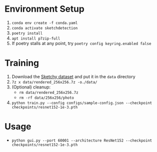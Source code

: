 # Environment Setup

1. `conda env create -f conda.yaml`
2. `conda activate sketchdetection`
3. `poetry install`
4. `apt install p7zip-full`
5. If poetry stalls at any point, try `poetry config keyring.enabled false`

# Training

1. Download the [Sketchy dataset](https://drive.google.com/file/d/1z4--ToTXYb0-2cLuUWPYM5m7ST7Ob3Ck/view) and put it in the `data` directory
2. `7z x data/rendered_256x256.7z -o./data/`
3. (Optional) cleanup:
    - `rm data/rendered_256x256.7z`
    - `rm -rf data/256x256/photo`
4. `python train.py --config configs/sample-config.json --checkpoint checkpoints/resnet152-1e-3.pth`

# Usage

- `python gui.py --port 60001 --architecture ResNet152 --checkpoint checkpoints/resnet152-1e-3.pth`
